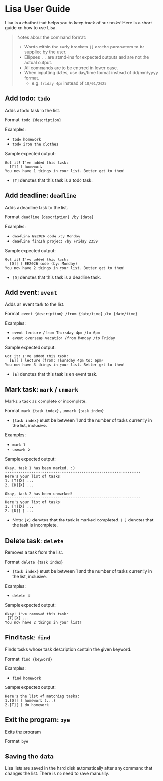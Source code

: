 # Lisa User Guide

Lisa is a chatbot that helps you to keep track of our tasks! 
Here is a short guide on how to use Lisa.

> Notes about the command format:
> - Words within the curly brackets `{}` are the parameters to be supplied by the user.
> - Ellipses`...` are stand-ins for expected outputs and are not the actual output.
> - All commands are to be entered in lower case.
> - When inputting dates, use day/time format instead of dd/mm/yyyy format.
>   - e.g. `friday 4pm` instead of `10/01/2025`

## Add todo: `todo`

Adds a todo task to the list. 

Format: `todo {description}`

Examples: 
- `todo homework`
- `todo iron the clothes`

Sample expected output:
```
Got it! I've added this task:
  [T][ ] homework
You now have 1 things in your list. Better get to them!
```
- `[T]` denotes that this task is a todo task.

## Add deadline: `deadline`

Adds a deadline task to the list.

Format: `deadline {description} /by {date}`

Examples:
- `deadline EE2026 code /by Monday`
- `deadline finish project /by Friday 2359`

Sample expected output:
```
Got it! I've added this task:
  [D][ ] EE2026 code (by: Monday)
You now have 2 things in your list. Better get to them!
```
- `[D]` denotes that this task is a deadline task.

## Add event: `event`

Adds an event task to the list.

Format: `event {description} /from {date/time} /to {date/time}`

Examples:
- `event lecture /from Thursday 4pm /to 6pm`
- `event overseas vacation /from Monday /to Friday`

Sample expected output:
```
Got it! I've added this task:
  [E][ ] lecture (from: Thursday 4pm to: 6pm)
You now have 3 things in your list. Better get to them!
```
- `[E]` denotes that this task is en event task.

## Mark task: `mark` / `unmark`

Marks a task as complete or incomplete.

Format: `mark {task index}` / `unmark {task index}`
- `{task index}` must be between 1 and the number of tasks currently in the list, inclusive.

Examples:
- `mark 1`
- `unmark 2`

Sample expected output:
```
Okay, task 1 has been marked. :)
--------------------------------------------------------------
Here's your list of tasks:
1. [T][X] ...
2. [D][X] ...
```
```
Okay, task 2 has been unmarked!
--------------------------------------------------------------
Here's your list of tasks:
1. [T][X] ...
2. [D][ ] ...
```
- Note: `[X]` denotes that the task is marked completed. `[ ]` denotes that the task
 is incomplete.


## Delete task: `delete`

Removes a task from the list.

Format: `delete {task index}`
- `{task index}` must be between 1 and the number of tasks currently in the list, inclusive.

Examples:
- `delete 4`

Sample expected output:

```
Okay! I've removed this task:
 [T][X] ...
You now have 2 things in your list!
```

## Find task: `find`

Finds tasks whose task description contain the given keyword. 

Format: `find {keyword}`

Examples: 
- `find homework`

Sample expected output:
```
Here's the list of matching tasks:
1.[D][ ] homework (...)
2.[T][ ] do homework 
```

## Exit the program: `bye`

Exits the program

Format: `bye`

## Saving the data

Lisa lists are saved in the hard disk automatically after any command that changes the list.
There is no need to save manually.


